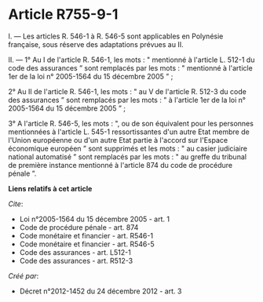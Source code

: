 # Article R755-9-1

I. ― Les articles R. 546-1 à R. 546-5 sont applicables en Polynésie française, sous réserve des adaptations prévues au II. 

II. ― 1° Au I de l'article R. 546-1, les mots : " mentionné à l'article L. 512-1 du code des assurances ” sont remplacés par
les mots : " mentionné à l'article 1er de la loi n° 2005-1564 du 15 décembre 2005 ” ; 

2° Au II de l'article R. 546-1, les mots : " au V de l'article R. 512-3 du code des assurances ” sont remplacés par les
mots : " à l'article 1er de la loi n° 2005-1564 du 15 décembre 2005 ” ; 

3° A l'article R. 546-5, les mots : ", ou de son équivalent pour les personnes mentionnées à l'article L. 545-1
ressortissantes d'un autre Etat membre de l'Union européenne ou d'un autre Etat partie à l'accord sur l'Espace économique
européen ” sont supprimés et les mots : " au casier judiciaire national automatisé ” sont remplacés par les mots : " au
greffe du tribunal de première instance mentionné à l'article 874 du code de procédure pénale ”.

**Liens relatifs à cet article**

_Cite_:

  - Loi n°2005-1564 du 15 décembre 2005 - art. 1
  - Code de procédure pénale - art. 874
  - Code monétaire et financier - art. R546-1
  - Code monétaire et financier - art. R546-5
  - Code des assurances - art. L512-1
  - Code des assurances - art. R512-3

_Créé par_:

  - Décret n°2012-1452 du 24 décembre 2012 - art. 3
